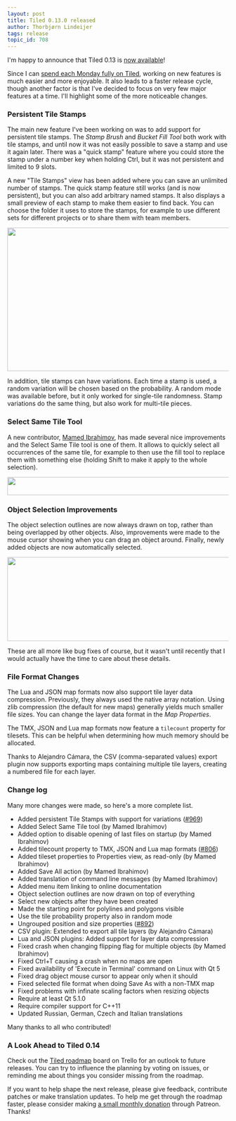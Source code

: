 ```yaml
---
layout: post
title: Tiled 0.13.0 released
author: Thorbjørn Lindeijer
tags: release
topic_id: 708
---
```


I'm happy to announce that Tiled 0.13 is [now available][1]!

Since I can [spend each Monday fully on Tiled][2], working on new features is much easier and more enjoyable. It also leads to a faster release cycle, though another factor is that I've decided to focus on very few major features at a time. I'll highlight some of the more noticeable changes.

### Persistent Tile Stamps

The main new feature I've been working on was to add support for persistent tile stamps. The *Stamp Brush* and *Bucket Fill Tool* both work with tile stamps, and until now it was not easily possible to save a stamp and use it again later. There was a "quick stamp" feature where you could store the stamp under a number key when holding Ctrl, but it was not persistent and limited to 9 slots.

A new "Tile Stamps" view has been added where you can save an unlimited number of stamps. The quick stamp feature still works (and is now persistent), but you can also add arbitrary named stamps. It also displays a small preview of each stamp to make them easier to find back. You can choose the folder it uses to store the stamps, for example to use different sets for different projects or to share them with team members.

<img src="http://discourse.mapeditor.org/uploads/default/original/1X/facf3ec11ec946c46802778f0b2a40c49cd1c762.png" width="690" height="326">

In addition, tile stamps can have variations. Each time a stamp is used, a random variation will be chosen based on the probability. A random mode was available before, but it only worked for single-tile randomness. Stamp variations do the same thing, but also work for multi-tile pieces.


### Select Same Tile Tool

A new contributor, [Mamed Ibrahimov][3], has made several nice improvements and the Select Same Tile tool is one of them. It allows to quickly select all occurrences of the same tile, for example to then use the fill tool to replace them with something else (holding Shift to make it apply to the whole selection).

<img src="http://discourse.mapeditor.org/uploads/default/original/1X/34d71f3a1309fbb19c48fc0843254ff654e0e65b.png" width="575" height="41">

### Object Selection Improvements

The object selection outlines are now always drawn on top, rather than being overlapped by other objects. Also, improvements were made to the mouse cursor showing when you can drag an object around. Finally, newly added objects are now automatically selected.

<img src="http://discourse.mapeditor.org/uploads/default/original/1X/b8d8b42efd651c865afb98c45126304a5ebb729d.png" width="690" height="191">

These are all more like bug fixes of course, but it wasn't until recently that I would actually have the time to care about these details.

### File Format Changes

The Lua and JSON map formats now also support tile layer data compression. Previously, they always used the native array notation. Using zlib compression (the default for new maps) generally yields much smaller file sizes. You can change the layer data format in the *Map Properties*.

The TMX, JSON and Lua map formats now feature a `tilecount` property for tilesets. This can be helpful when determining how much memory should be allocated.

Thanks to Alejandro Cámara, the CSV (comma-separated values) export plugin now supports exporting maps containing multiple tile layers, creating a numbered file for each layer.

### Change log

Many more changes were made, so here's a more complete list.

* Added persistent Tile Stamps with support for variations ([#969][4])
* Added Select Same Tile tool (by Mamed Ibrahimov)
* Added option to disable opening of last files on startup (by Mamed Ibrahimov)
* Added tilecount property to TMX, JSON and Lua map formats ([#806][5])
* Added tileset properties to Properties view, as read-only (by Mamed Ibrahimov)
* Added Save All action (by Mamed Ibrahimov)
* Added translation of command line messages (by Mamed Ibrahimov)
* Added menu item linking to online documentation
* Object selection outlines are now drawn on top of everything
* Select new objects after they have been created
* Made the starting point for polylines and polygons visible
* Use the tile probability property also in random mode
* Ungrouped position and size properties ([#892][6])
* CSV plugin: Extended to export all tile layers (by Alejandro Cámara)
* Lua and JSON plugins: Added support for layer data compression
* Fixed crash when changing flipping flag for multiple objects (by Mamed Ibrahimov)
* Fixed Ctrl+T causing a crash when no maps are open
* Fixed availability of 'Execute in Terminal' command on Linux with Qt 5
* Fixed drag object mouse cursor to appear only when it should
* Fixed selected file format when doing Save As with a non-TMX map
* Fixed problems with infinate scaling factors when resizing objects
* Require at least Qt 5.1.0
* Require compiler support for C++11
* Updated Russian, German, Czech and Italian translations

Many thanks to all who contributed!

### A Look Ahead to Tiled 0.14

Check out the [Tiled roadmap][7] board on Trello for an outlook to future releases. You can try to influence the planning by voting on issues, or reminding me about things you consider missing from the roadmap.

If you want to help shape the next release, please give feedback, contribute patches or make translation updates. To help me get through the roadmap faster, please consider making [a small monthly donation][9] through Patreon. Thanks!


  [1]: http://www.mapeditor.org/download
  [2]: https://www.patreon.com/bjorn
  [3]: https://github.com/IMMZ
  [4]: https://github.com/bjorn/tiled/issues/969
  [5]: https://github.com/bjorn/tiled/issues/806
  [6]: https://github.com/bjorn/tiled/issues/892
  [7]: https://trello.com/b/yl3PAtN0/tiled-roadmap
  [8]: http://doc.mapeditor.org
  [9]: https://www.patreon.com/bjorn
